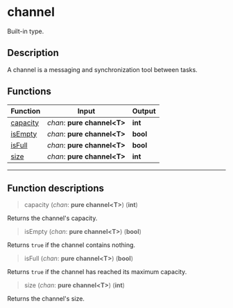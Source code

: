 # channel

Built-in type.
## Description
A channel is a messaging and synchronization tool between tasks.
## Functions
|Function|Input|Output|
|-|-|-|
|[capacity](#func_0)|*chan*: **pure channel\<T>**|**int**|
|[isEmpty](#func_1)|*chan*: **pure channel\<T>**|**bool**|
|[isFull](#func_2)|*chan*: **pure channel\<T>**|**bool**|
|[size](#func_3)|*chan*: **pure channel\<T>**|**int**|


***
## Function descriptions

<a id="func_0"></a>
> capacity (*chan*: **pure channel\<T>**) (**int**)

Returns the channel's capacity.

<a id="func_1"></a>
> isEmpty (*chan*: **pure channel\<T>**) (**bool**)

Returns `true` if the channel contains nothing.

<a id="func_2"></a>
> isFull (*chan*: **pure channel\<T>**) (**bool**)

Returns `true` if the channel has reached its maximum capacity.

<a id="func_3"></a>
> size (*chan*: **pure channel\<T>**) (**int**)

Returns the channel's size.

